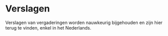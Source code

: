 # Verslagen

Verslagen van vergaderingen worden nauwkeurig bijgehouden en zijn hier terug te vinden, enkel in het Nederlands. 